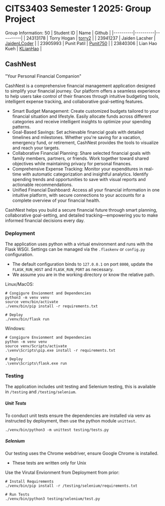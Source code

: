 # CITS3403 Semester 1 2025: Group Project

Group Information: 50
| Student ID | Name | Github |
|----------|----------|----------|
| 24313178 | Torry Hogan | [torry2](https://github.com/torry2) |
| 23941237 | Jaiden Lacsher | [JaidenLCoder](https://github.com/JaidenLCoder) |
| 23905993 | Punit Patil | [Punit750](https://github.com/Punit750) |
| 23840306 | Lian Hao Kueh | [KLianHao](https://github.com/KLianHao) |

## CashNest
"Your Personal Financial Companion"

CashNest is a comprehensive financial management application designed to simplify your financial journey. Our platform offers a seamless experience to help users take control of their finances through intuitive budgeting tools, intelligent expense tracking, and collaborative goal-setting features.

- Smart Budget Management: Create customized budgets tailored to your financial situation and lifestyle. Easily allocate funds across different categories and receive intelligent insights to optimize your spending patterns.
- Goal-Based Savings: Set achievable financial goals with detailed timelines and milestones. Whether you're saving for a vacation, emergency fund, or retirement, CashNest provides the tools to visualize and reach your targets.
- Collaborative Financial Planning: Share selected financial goals with family members, partners, or friends. Work together toward shared objectives while maintaining privacy for personal finances.
- Comprehensive Expense Tracking: Monitor your expenditures in real-time with automatic categorization and insightful analytics. Identify spending trends and opportunities to save with visual reports and actionable recommendations.
- Unified Financial Dashboard: Access all your financial information in one intuitive platform, with secure connections to your accounts for a complete overview of your financial health.

CashNest helps you build a secure financial future through smart planning, collaborative goal-setting, and detailed tracking—empowering you to make informed financial decisions every day.

### Deployment
The application uses python with a virtual environment and runs with the Flask WSGI. Settings can be managed via the `.flaskenv` or `config.py` configuration.
- The default configuration binds to `127.0.0.1` on port `8000`, update the `FLASK_RUN_HOST` and `FLASK_RUN_PORT` as necessary.
- We assume you are in the working directory or know the relative path.

Linux/MacOS:
```
# Congigure Envionment and Dependencies 
python3 -m venv venv
source venv/bin/activate
./venv/bin/pip install -r requirements.txt

# Deploy
./venv/bin/flask run 
```

Windows:
```
# Congigure Envionment and Dependencies 
python -m venv venv
source venv/Scripts/activate
.\venv\Scripts\pip.exe install -r requirements.txt

# Deploy
.\venv\Scripts\flask.exe run
```

### Testing
The application includes unit testing and Selenium testing, this is available in `/testing` and `/testing/selenium`.

##### Unit Tests
To conduct unit tests ensure the dependencies are installed via venv as instructed by deployment, then use the python module `unittest`.
```
./venv/bin/python3 -m unittest testing/tests.py
```

##### Selenium
Our testing uses the Chrome webdriver, ensure Google Chrome is installed.
- These tests are written only for Unix

Use the Virutal Envionment from Deployment from prior:
```
# Install Requirements
./venv/bin/pip install -r /testing/selenium/requirements.txt

# Run Tests
./venv/bin/python3 testing/selenium/test.py
```
